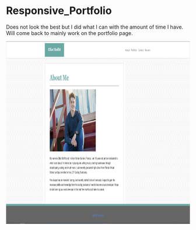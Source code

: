 # Responsive_Portfolio

Does not look the best but I did what I can with the amount of time I have. Will come back to mainly work on the portfolio page.

<img src="portfolioss.png" height="500px">